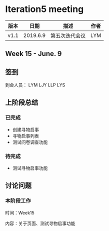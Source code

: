 # Iteration5 meeting 





| 版本 | 日期 | 描述 | 作者 |
| - | - | - | - |
| v1.1 | 2019.6.9 | 第五次迭代会议 | LYM |



## Week 15 - June. 9
## 签到
到会人员： LYM LJY LLP LYS
## 上阶段总结
### 已完成
* 创建寻物启事 
* 寻物启事列表 
* 测试问卷调查功能
### 待完成
* 测试寻物启事功能
## 讨论问题
### 本阶段工作
时间：Week15

内容：关于页面、测试寻物启事功能
